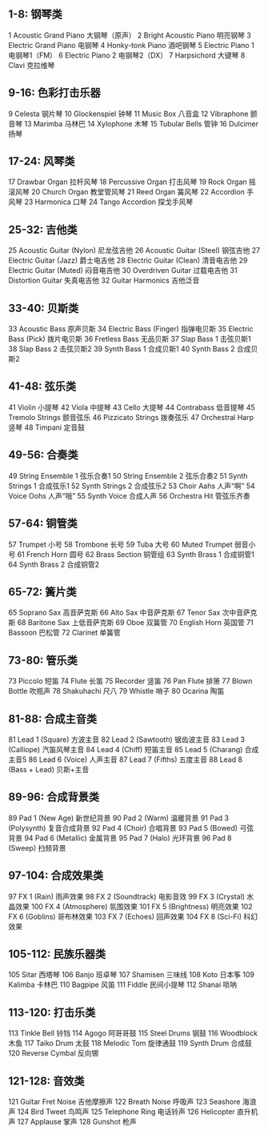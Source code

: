 ## 1-8: 钢琴类

1	Acoustic Grand Piano	大钢琴（原声）
2	Bright Acoustic Piano	明亮钢琴
3	Electric Grand Piano	电钢琴
4	Honky-tonk Piano	酒吧钢琴
5	Electric Piano 1	电钢琴1（FM）
6	Electric Piano 2	电钢琴2（DX）
7	Harpsichord	大键琴
8	Clavi	克拉维琴

## 9-16: 色彩打击乐器

9	Celesta	钢片琴
10	Glockenspiel	钟琴
11	Music Box	八音盒
12	Vibraphone	颤音琴
13	Marimba	马林巴
14	Xylophone	木琴
15	Tubular Bells	管钟
16	Dulcimer	扬琴

## 17-24: 风琴类

17	Drawbar Organ	拉杆风琴
18	Percussive Organ	打击风琴
19	Rock Organ	摇滚风琴
20	Church Organ	教堂管风琴
21	Reed Organ	簧风琴
22	Accordion	手风琴
23	Harmonica	口琴
24	Tango Accordion	探戈手风琴

## 25-32: 吉他类

25	Acoustic Guitar (Nylon)	尼龙弦吉他
26	Acoustic Guitar (Steel)	钢弦吉他
27	Electric Guitar (Jazz)	爵士电吉他
28	Electric Guitar (Clean)	清音电吉他
29	Electric Guitar (Muted)	闷音电吉他
30	Overdriven Guitar	过载电吉他
31	Distortion Guitar	失真电吉他
32	Guitar Harmonics	吉他泛音

## 33-40: 贝斯类

33	Acoustic Bass	原声贝斯
34	Electric Bass (Finger)	指弹电贝斯
35	Electric Bass (Pick)	拨片电贝斯
36	Fretless Bass	无品贝斯
37	Slap Bass 1	击弦贝斯1
38	Slap Bass 2	击弦贝斯2
39	Synth Bass 1	合成贝斯1
40	Synth Bass 2	合成贝斯2

## 41-48: 弦乐类

41	Violin	小提琴
42	Viola	中提琴
43	Cello	大提琴
44	Contrabass	低音提琴
45	Tremolo Strings	颤音弦乐
46	Pizzicato Strings	拨奏弦乐
47	Orchestral Harp	竖琴
48	Timpani	定音鼓

## 49-56: 合奏类

49	String Ensemble 1	弦乐合奏1
50	String Ensemble 2	弦乐合奏2
51	Synth Strings 1	合成弦乐1
52	Synth Strings 2	合成弦乐2
53	Choir Aahs	人声“啊”
54	Voice Oohs	人声“哦”
55	Synth Voice	合成人声
56	Orchestra Hit	管弦乐齐奏

## 57-64: 铜管类

57	Trumpet	小号
58	Trombone	长号
59	Tuba	大号
60	Muted Trumpet	弱音小号
61	French Horn	圆号
62	Brass Section	铜管组
63	Synth Brass 1	合成铜管1
64	Synth Brass 2	合成铜管2

## 65-72: 簧片类

65	Soprano Sax	高音萨克斯
66	Alto Sax	中音萨克斯
67	Tenor Sax	次中音萨克斯
68	Baritone Sax	上低音萨克斯
69	Oboe	双簧管
70	English Horn	英国管
71	Bassoon	巴松管
72	Clarinet	单簧管

## 73-80: 管乐类

73	Piccolo	短笛
74	Flute	长笛
75	Recorder	竖笛
76	Pan Flute	排箫
77	Blown Bottle	吹瓶声
78	Shakuhachi	尺八
79	Whistle	哨子
80	Ocarina	陶笛

## 81-88: 合成主音类

81	Lead 1 (Square)	方波主音
82	Lead 2 (Sawtooth)	锯齿波主音
83	Lead 3 (Calliope)	汽笛风琴主音
84	Lead 4 (Chiff)	短笛主音
85	Lead 5 (Charang)	合成主音5
86	Lead 6 (Voice)	人声主音
87	Lead 7 (Fifths)	五度主音
88	Lead 8 (Bass + Lead)	贝斯+主音

## 89-96: 合成背景类

89	Pad 1 (New Age)	新世纪背景
90	Pad 2 (Warm)	温暖背景
91	Pad 3 (Polysynth)	复音合成背景
92	Pad 4 (Choir)	合唱背景
93	Pad 5 (Bowed)	弓弦背景
94	Pad 6 (Metallic)	金属背景
95	Pad 7 (Halo)	光环背景
96	Pad 8 (Sweep)	扫频背景

## 97-104: 合成效果类

97	FX 1 (Rain)	雨声效果
98	FX 2 (Soundtrack)	电影音效
99	FX 3 (Crystal)	水晶效果
100	FX 4 (Atmosphere)	氛围效果
101	FX 5 (Brightness)	明亮效果
102	FX 6 (Goblins)	哥布林效果
103	FX 7 (Echoes)	回声效果
104	FX 8 (Sci-Fi)	科幻效果

## 105-112: 民族乐器类

105	Sitar	西塔琴
106	Banjo	班卓琴
107	Shamisen	三味线
108	Koto	日本筝
109	Kalimba	卡林巴
110	Bagpipe	风笛
111	Fiddle	民间小提琴
112	Shanai	唢呐

## 113-120: 打击乐类

113	Tinkle Bell	铃铛
114	Agogo	阿哥哥鼓
115	Steel Drums	钢鼓
116	Woodblock	木鱼
117	Taiko Drum	太鼓
118	Melodic Tom	旋律通鼓
119	Synth Drum	合成鼓
120	Reverse Cymbal	反向镲

## 121-128: 音效类

121	Guitar Fret Noise	吉他摩擦声
122	Breath Noise	呼吸声
123	Seashore	海浪声
124	Bird Tweet	鸟鸣声
125	Telephone Ring	电话铃声
126	Helicopter	直升机声
127	Applause	掌声
128	Gunshot	枪声
